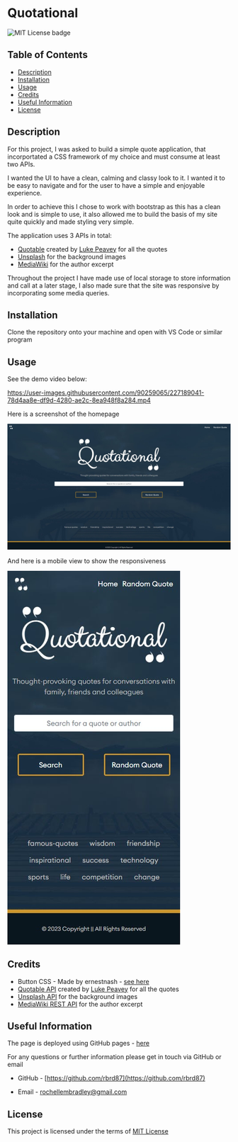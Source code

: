 # Quotational

![MIT License  badge](https://img.shields.io/static/v1?label=license&message=mit&color=green&style=flat)

## Table of Contents
  - [Description](#description)
  - [Installation](#installation)
  - [Usage](#usage)
  - [Credits](#credits)
  - [Useful Information](#useful-information)
  - [License](#license)
  
## Description
For this project, I was asked to build a simple quote application, that incorportated a CSS framework of my choice and must consume at least two APIs. 

I wanted the UI to have a clean, calming and classy look to it. I wanted it to be easy to navigate and for the user to have a simple and enjoyable experience. 

In order to achieve this I chose to work with bootstrap as this has a clean look and is simple to use, it also allowed me to build the basis of my site quite quickly and made styling very simple. 

The application uses 3 APIs in total:
- [Quotable](https://quotable.io/) created by [Luke Peavey](https://github.com/lukePeavey) for all the quotes 
- [Unsplash](https://unsplash.com/) for the background images
- [MediaWiki](https://www.mediawiki.org/wiki/API:REST_API) for the author excerpt 

Throughout the project I have made use of local storage to store information and call at a later stage, I also made sure that the site was responsive by incorporating some media queries.

## Installation
Clone the repository onto your machine and open with VS Code or similar program
  
## Usage 
See the demo video below:

https://user-images.githubusercontent.com/90259065/227189041-78d4aa8e-df9d-4280-ae2c-8ea948f8a284.mp4

Here is a screenshot of the homepage

![homepage screenshot](./assets/images/screenshots/full-screenshot.jpg) 

And here is a mobile view to show the responsiveness

![mobile screenshot](./assets/images/screenshots/mobile-screenshot.jpg)

## Credits
- Button CSS - Made by ernestnash - [see here](https://uiverse.io/ernestnash/cold-turtle-83)
- [Quotable API](https://quotable.io/) created by [Luke Peavey](https://github.com/lukePeavey) for all the quotes 
- [Unsplash API](https://unsplash.com/) for the background images
- [MediaWiki REST API](https://www.mediawiki.org/wiki/API:REST_API) for the author excerpt

  
## Useful Information
The page is deployed using GitHub pages - [here](https://rbrd87.github.io/quotational/)

For any questions or further information please get in touch via GitHub or email

- GitHub - [https://github.com/rbrd87](https://github.com/rbrd87)

- Email - [rochellembradley@gmail.com](mailto:rochellembradley@gmail.com)

## License 
This project is licensed under the terms of [MIT License](https://github.com/rbrd87/quotational/blob/main/LICENSE)
